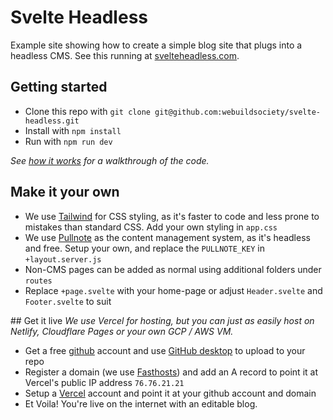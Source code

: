 # Svelte Headless
Example site showing how to create a simple blog site that plugs into a headless CMS.
See this running at [svelteheadless.com](https://www.svelteheadless.com/).

## Getting started
- Clone this repo with `git clone git@github.com:webuildsociety/svelte-headless.git`
- Install with `npm install`
- Run with `npm run dev`

*See [how it works](https://svelteheadless.com/how-it-works) for a walkthrough of the code.*

## Make it your own
- We use [Tailwind](https://tailwindcss.com/) for CSS styling, as it's faster to code and less prone to mistakes than standard CSS. Add your own styling in `app.css`
- We use [Pullnote](https://pullnote.com) as the content management system, as it's headless and free. Setup your own, and replace the `PULLNOTE_KEY` in `+layout.server.js`
- Non-CMS pages can be added as normal using additional folders under `routes`
- Replace `+page.svelte` with your home-page or adjust `Header.svelte` and `Footer.svelte` to suit

## Get it live
*We use Vercel for hosting, but you can just as easily host on Netlify, Cloudflare Pages or your own GCP / AWS VM.*
- Get a free [github](https://github.com) account and use [GitHub desktop](https://desktop.github.com/) to upload to your repo
- Register a domain (we use [Fasthosts](https://fasthosts.co.uk)) and add an A record to point it at Vercel's public IP address `76.76.21.21`
- Setup a [Vercel](https://vercel.com) account and point it at your github account and domain
- Et Voila! You're live on the internet with an editable blog.
